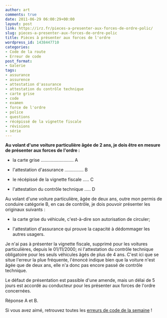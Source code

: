 ```yaml
---
author: art
comments: true
date: 2011-06-29 06:00:29+00:00
layout: post
link: https://irz.fr/pieces-a-presenter-aux-forces-de-ordre-polic/
slug: pieces-a-presenter-aux-forces-de-ordre-polic
title: Pièces à présenter aux forces de l'ordre
wordpress_id: 1438447710
categories:
- Code de la route
- Erreur de code
post_format:
- Galerie
tags:
- assurance
- assurence
- attestation d'assurance
- attestation du contrôle technique
- carte grise
- code
- examen
- force de l'ordre
- police
- questions
- récépissé de la vignette fiscale
- révisions
- série
---
```


**Au volant d'une voiture particulière âgée de 2 ans, je dois être en mesure de présenter aux forces de l'ordre :**



	
  * la carte grise .......................... A

	
  * l'attestation d'assurance ............... B

	
  * le récépissé de la vignette fiscale ..... C

	
  * l'attestation du contrôle technique ..... D




Au volant d'une voiture particulière, âgée de deux ans, outre mon permis de conduire catégorie B, en cas de contrôle, je dois pouvoir présenter les originaux suivants :

	
  * la carte grise du véhicule, c'est-à-dire son autorisation de circuler;

	
  * l'attestation d'assurance qui prouve la capacité à dédommager les autres usagers.


Je n'ai pas à présenter la vignette fiscale, supprimé pour les voitures particulières, depuis le 01/11/2000; ni l'attestation du contrôle technique obligatoire pour les seuls véhicules âgés de plus de 4 ans. C'est ici que se situe l'erreur la plue fréquente, l'énoncé indique bien que la voiture n'est âgée que de deux ans, elle n'a donc pas encore passé de contrôle technique.

Le défaut de présentation est passible d'une amende, mais un délai de 5 jours est accordé au conducteur pour les présenter aux forces de l'ordre concernées.

Réponse A et B.

 Si vous avez aimé, retrouvez toutes les [erreurs de code de la semaine](http://irz.fr/category/erreur-de-code/) !

